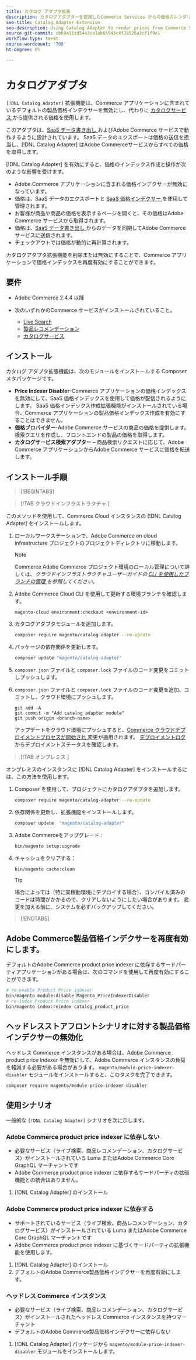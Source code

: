 ```yaml
---
title: カタログ アダプタ拡張
description: カタログアダプターを使用したCommerce Services からの価格のレンダリング
seo-title: Catalog Adapter Extension
seo-description: Using Catalog Adapter to render prices from Commerce Services
source-git-commit: cb69e11cd54a3ca1ab66543c4f28526a3cf1f9e1
workflow-type: tm+mt
source-wordcount: '708'
ht-degree: 0%

---
```


# カタログアダプタ

`[!DNL Catalog Adapter]` 拡張機能は、Commerce アプリケーションに含まれているデフォルトの製品価格インデクサーを無効にし、代わりに [ カタログサービス ](../catalog-service/overview.md) から提供される価格を使用します。

このアダプタは、[SaaS データ書き出し ](../data-export/overview.md) およびAdobe Commerce サービスで動作するように設計されています。 SaaS データのエクスポートは価格の送信を担当し、[!DNL Catalog Adapter] はAdobe Commerceサービスからすべての価格を取得します。

[!DNL Catalog Adapter] を有効にすると、価格のインデックス作成と操作が次のような影響を受けます。

- Adobe Commerce アプリケーションに含まれる価格インデクサーが無効になっています。
- 価格は、SaaS データのエクスポートと [SaaS 価格インデクサー ](price-indexing.md) を使用して管理されます。
- お客様が商品や商品の価格を表示するページを開くと、その価格はAdobe Commerce サービスから取得されます。
- 価格は、[SaaS データ書き出し ](../data-export/overview.md) からのデータを同期してAdobe Commerce サービスに送信されます。
- チェックアウトでは価格が動的に再計算されます。

カタログアダプタ拡張機能を削除または無効にすることで、Commerce アプリケーションで価格インデックスを再度有効にすることができます。

## 要件

- Adobe Commerce 2.4.4 以降
- 次のいずれかのCommerce サービスがインストールされていること。

   - [Live Search](../live-search/install.md)
   - [製品レコメンデーション](../product-recommendations/install-configure.md)
   - [カタログサービス](../catalog-service/installation.md)

## インストール

カタログ アダプタ拡張機能は、次のモジュールをインストールする Composer メタパッケージです。

- **Price Indexer Disabler**-Commerce アプリケーションの価格インデックスを無効にして、SaaS 価格インデックスを使用して価格が配信されるようにします。 SaaS 価格インデックス作成拡張機能がインストールされている場合、Commerce アプリケーションの製品価格インデックス作成を有効にすることはできません。
- **価格プロバイダー**-Adobe Commerce サービスの商品の価格を提供します。 検索クエリを作成し、フロントエンドの製品の価格を取得します。
- **カタログサービス検索アダプター** – 商品検索リクエストに応じて、Adobe Commerce アプリケーションからAdobe Commerce サービスに価格を転送します。

## インストール手順

>[!BEGINTABS]

>[!TAB  クラウドインフラストラクチャ ]

このメソッドを使用して、Commerce Cloud インスタンスの [!DNL Catalog Adapter] をインストールします。

1. ローカルワークステーションで、Adobe Commerce on cloud infrastructure プロジェクトのプロジェクトディレクトリに移動します。

   >[!NOTE]
   >
   >Commerce Adobe Commerce プロジェクト環境のローカル管理について詳しくは、_クラウドインフラストラクチャユーザーガイドの [CLI を使用したブランチの管理 ](https://experienceleague.adobe.com/ja/docs/commerce-cloud-service/user-guide/develop/cli-branches) を参照してください_。

1. Adobe Commerce Cloud CLI を使用して更新する環境ブランチを確認します。

   ```shell
   magento-cloud environment:checkout <environment-id>
   ```

1. カタログアダプタモジュールを追加します。

   ```bash
   composer require magento/catalog-adapter --no-update
   ```

1. パッケージの依存関係を更新します。

   ```bash
   composer update "magento/catalog-adapter"
   ```

1. `composer.json` ファイルと `composer.lock` ファイルのコード変更をコミットしプッシュします。

1. `composer.json` ファイルと `composer.lock` ファイルのコード変更を追加、コミットし、クラウド環境にプッシュします。

   ```shell
   git add -A
   git commit -m "Add catalog adapter module"
   git push origin <branch-name>
   ```

   アップデートをクラウド環境にプッシュすると、[Commerce クラウドデプロイメントプロセスが開始され ](https://experienceleague.adobe.com/ja/docs/commerce-cloud-service/user-guide/develop/deploy/process) 変更が適用されます。 [ デプロイメントログ ](https://experienceleague.adobe.com/ja/docs/commerce-cloud-service/user-guide/develop/test/log-locations#deploy-log) からデプロイメントステータスを確認します。

>[!TAB  オンプレミス ]

オンプレミスのインスタンスに [!DNL Catalog Adapter] をインストールするには、この方法を使用します。

1. Composer を使用して、プロジェクトにカタログアダプタを追加します。

   ```bash
   composer require magento/catalog-adapter --no-update
   ```

1. 依存関係を更新し、拡張機能をインストールします。

   ```bash
   composer update  "magento/catalog-adapter"
   ```

1. Adobe Commerceをアップグレード :

   ```bash
   bin/magento setup:upgrade
   ```

1. キャッシュをクリアする：

   ```bash
   bin/magento cache:clean
   ```

   >[!TIP]
   >
   >場合によっては（特に実稼動環境にデプロイする場合）、コンパイル済みのコードは時間がかかるので、クリアしないようにしたい場合があります。 変更を加える前に、システムを必ずバックアップしてください。

>[!ENDTABS]


## Adobe Commerce製品価格インデクサーを再度有効にします。

デフォルトのAdobe Commerce product price indexer に依存するサードパーティアプリケーションがある場合は、次のコマンドを使用して再度有効にすることができます。

```bash
# re-enable Product Price indexer
bin/magento module:disable Magento_PriceIndexerDisabler
# re-index Product Price indexer
bin/magento index:reindex catalog_product_price
```

## ヘッドレスストアフロントシナリオに対する製品価格インデクサーの無効化

ヘッドレス Commerce インスタンスがある場合は、Adobe Commerce product price indexer を無効にして、Adobe Commerce インスタンスの負荷を軽減する必要がある場合があります。 `magento/module-price-indexer-disabler` モジュールをインストールすると、このタスクを完了できます。

```bash
composer require magento/module-price-indexer-disabler
```

## 使用シナリオ

一般的な `[!DNL Catalog Adapter]` シナリオを次に示します。

### Adobe Commerce product price indexer に依存しない

- 必要なサービス（ライブ検索、商品レコメンデーション、カタログサービス）がインストールされている Luma またはAdobe Commerce Core GraphQL マーチャントです
- Adobe Commerce product price indexer に依存するサードパーティの拡張機能との統合はありません。

1. [!DNL Catalog Adapter] のインストール

### Adobe Commerce product price indexer に依存する

- サポートされているサービス（ライブ検索、商品レコメンデーション、カタログサービス）がインストールされている Luma またはAdobe Commerce Core GraphQL マーチャントです
- Adobe Commerce product price indexer に基づくサードパーティの拡張機能を使用します。

1. [!DNL Catalog Adapter] のインストール
1. デフォルトのAdobe Commerce製品価格インデクサーを再度有効にします。

### ヘッドレス Commerce インスタンス

- 必要なサービス（ライブ検索、商品レコメンデーション、カタログサービス）がインストールされたヘッドレス Commerce インスタンスを持つマーチャント
- デフォルトのAdobe Commerce製品価格インデクサーに依存しない

1. [!DNL Catalog Adapter] パッケージから `magento/module-price-indexer-disabler` モジュールをインストールします。

